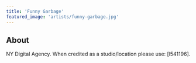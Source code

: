 ```yaml
---
title: 'Funny Garbage'
featured_image: 'artists/funny-garbage.jpg'
---
```


## About

NY Digital Agency. When credited as a studio/location please use: [l541196].
